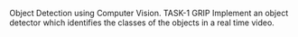 Object Detection using Computer Vision.
TASK-1 GRIP 
Implement an object detector which identifies the classes of the objects in a real time video.

